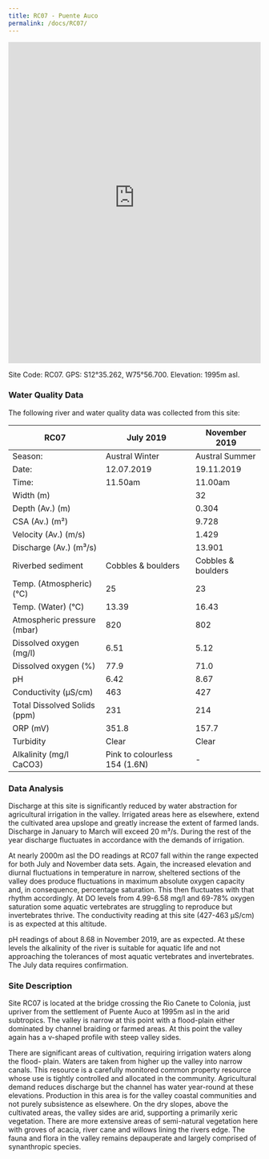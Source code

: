 ```yaml
---
title: RC07 - Puente Auco
permalink: /docs/RC07/
---
```


<iframe width="100%" height="640" allowfullscreen style="border-style:none;" src="https://cavep-undc-hosting.netlify.com/sites/RC07/app-files/"></iframe>

Site Code: RC07.  GPS: S12°35.262, W75°56.700. Elevation:
1995m asl.

### Water Quality Data

The following river and water quality data was collected from this site:

| RC07                         | July 2019                     | November 2019            |
|------------------------------|-------------------------------|--------------------------|
| Season:                      | Austral Winter                | Austral Summer           |
| Date:                        | 12.07.2019                    | 19.11.2019               |
| Time:                        | 11.50am                       | 11.00am                  |
| Width (m)                    |                               | 32                       |
| Depth (Av.) (m)              |                               | 0.304                    |
| CSA (Av.) (m²)               |                               | 9.728                    |
| Velocity (Av.) (m/s)         |                               | 1.429                    |
| Discharge (Av.) (m³/s)       |                               | 13.901                   |
| Riverbed sediment            | Cobbles & boulders            | Cobbles & boulders       |
| Temp. (Atmospheric) (°C)     | 25                            | 23                       |
| Temp. (Water) (°C)           | 13.39                         | 16.43                    |
| Atmospheric pressure (mbar)  | 820                           | 802                      |
| Dissolved oxygen (mg/l)      | 6.51                          | 5.12                     |
| Dissolved oxygen (%)         | 77.9                          | 71.0                     |
| pH                           | 6.42                          | 8.67                     |
| Conductivity (µS/cm)         | 463                           | 427                      |
| Total Dissolved Solids (ppm) | 231                           | 214                      |
| ORP (mV)                     | 351.8                         | 157.7                    |
| Turbidity                    | Clear                         | Clear                    |
| Alkalinity (mg/l CaCO3)      | Pink to colourless 154 (1.6N) |  -                       |

### Data Analysis
Discharge at this site is significantly reduced by water abstraction for agricultural irrigation in the valley. Irrigated areas here as elsewhere, extend the cultivated area upslope and greatly increase the extent of farmed lands. Discharge in January to March will exceed 20 m³/s. During the rest of the year discharge fluctuates in accordance with the demands of irrigation.

At nearly 2000m asl the DO readings at RC07 fall within the range expected for both July and November data sets. Again, the increased elevation and diurnal fluctuations in temperature in narrow, sheltered sections of the valley does produce fluctuations in maximum absolute oxygen capacity and, in consequence, percentage saturation. This then fluctuates with that rhythm accordingly. At DO levels from 4.99-6.58 mg/l and 69-78% oxygen saturation some aquatic vertebrates are struggling to reproduce but invertebrates thrive. The conductivity reading at this site (427-463 µS/cm) is as expected at this altitude. 

pH readings of about 8.68 in November 2019, are as expected. At these levels the alkalinity of the river is suitable for aquatic life and not approaching the tolerances of most aquatic vertebrates and invertebrates. The July data requires confirmation. 
  
### Site Description
Site RC07 is located at the bridge crossing the Rio Canete to Colonia, just upriver from the settlement of Puente Auco at 1995m asl in the arid subtropics. The valley is narrow at this point with a flood-plain either dominated by channel braiding or farmed areas. At this point the valley again has a v-shaped profile with steep valley sides.

There are significant areas of cultivation, requiring irrigation waters along the flood- plain. Waters are taken from higher up the valley into narrow canals. This resource is a carefully monitored common property resource whose use is tightly controlled and allocated in the community. Agricultural demand reduces discharge but the channel has water year-round at these elevations. Production in this area is for the valley coastal communities and not purely subsistence as elsewhere. On the dry slopes, above the cultivated areas, the valley sides are arid, supporting a primarily xeric vegetation. There are more extensive areas of semi-natural vegetation here with groves of acacia, river cane and willows lining the rivers edge. The fauna and flora in the valley remains depauperate and largely comprised of synanthropic species.
